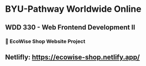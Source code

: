 # BYU-Pathway Worldwide Online
## WDD 330 - Web Frontend Development II


### 🛒 EcoWise Shop Website Project

## Netlifly: https://ecowise-shop.netlify.app/
